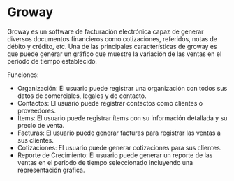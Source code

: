 # Groway

Groway es un software de facturación electrónica capaz de generar diversos documentos financieros como cotizaciones, referidos, notas de débito y crédito, etc.
Una de las principales características de groway es que puede generar un gráfico que muestre la variación de las ventas en el período de tiempo establecido.

Funciones:

  - Organización: El usuario puede registrar una organización con todos sus datos de comerciales, legales y de contacto.
  - Contactos: El usuario puede registrar contactos como clientes o proveedores.
  - Ítems: El usuario puede registrar ítems con su información detallada y su precio de venta.
  - Facturas: El usuario puede generar facturas para registrar las ventas a sus clientes.
  - Cotizaciones: El usuario puede generar cotizaciones para sus clientes.
  - Reporte de Crecimiento: El usuario puede generar un reporte de las ventas en el periodo de tiempo seleccionado incluyendo una representación gráfica.


